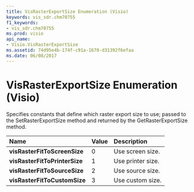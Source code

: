 ```yaml
---
title: VisRasterExportSize Enumeration (Visio)
keywords: vis_sdr.chm70755
f1_keywords:
- vis_sdr.chm70755
ms.prod: visio
api_name:
- Visio.VisRasterExportSize
ms.assetid: 74d95e4b-174f-c91a-1670-d31392f6efaa
ms.date: 06/08/2017
---
```



# VisRasterExportSize Enumeration (Visio)



Specifies constants that define which raster export size to use; passed to the SetRasterExportSize method and returned by the GetRasterExportSize method.


|**Name**|**Value**|**Description**|
|:-----|:-----|:-----|
| **visRasterFitToScreenSize**|0|Use screen size.|
| **visRasterFitToPrinterSize**|1|Use printer size.|
| **visRasterFitToSourceSize**|2|Use source size.|
| **visRasterFitToCustomSize**|3|Use custom size.|

